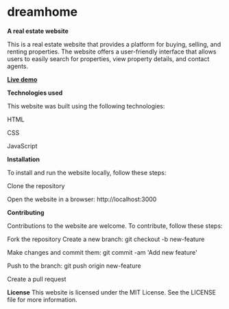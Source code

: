 # dreamhome

**A real estate website**

This is a real estate website that provides a platform for buying, selling, and renting properties. The website offers a user-friendly interface that allows users to easily search for properties, view property details, and contact agents.

**[Live demo](https://dreamhomeorg.vercel.app/)**

**Technologies used**

This website was built using the following technologies:

HTML

CSS

JavaScript


**Installation**

To install and run the website locally, follow these steps:

Clone the repository

Open the website in a browser: http://localhost:3000

**Contributing**

Contributions to the website are welcome. To contribute, follow these steps:

Fork the repository
Create a new branch: git checkout -b new-feature

Make changes and commit them: git commit -am 'Add new feature'

Push to the branch: git push origin new-feature

Create a pull request

**License**
This website is licensed under the MIT License. See the LICENSE file for more information.
